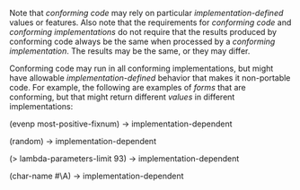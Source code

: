  



Note that *conforming code* may rely on particular *implementation-defined* values or features. Also note that the requirements for *conforming code* and *conforming implementations* do not require that the results produced by conforming code always be the same when processed by a *conforming implementation*. The results may be the same, or they may differ. 



Conforming code may run in all conforming implementations, but might have allowable *implementation-defined* behavior that makes it non-portable code. For example, the following are examples of *forms* that are conforming, but that might return different *values* in different implementations: 



(evenp most-positive-fixnum) → implementation-dependent 



(random) → implementation-dependent 



(&gt; lambda-parameters-limit 93) → implementation-dependent 



(char-name #\A) → implementation-dependent 



